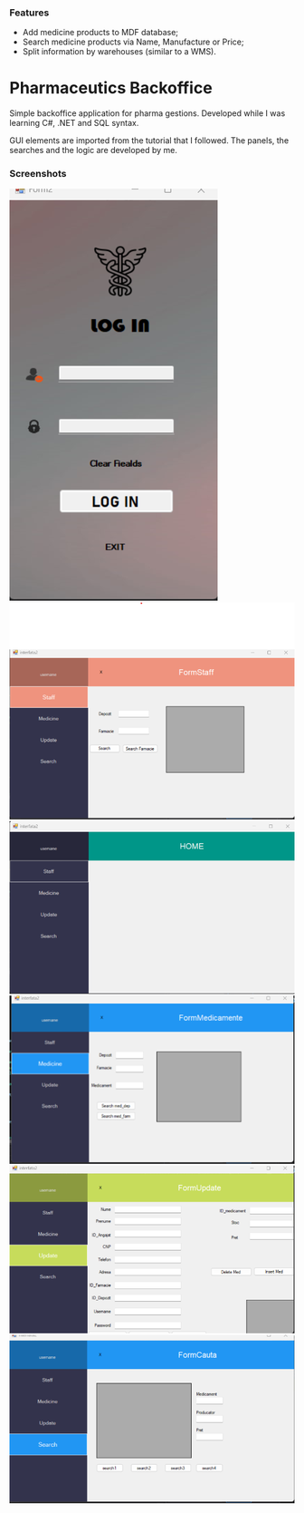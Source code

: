 ### Features

- Add medicine products to MDF database;
- Search medicine products via Name, Manufacture or Price;
- Split information by warehouses (similar to a WMS).

# Pharmaceutics Backoffice

Simple backoffice application for pharma gestions. Developed while I was learning C#, .NET and SQL syntax.

GUI elements are imported from the tutorial that I followed.
The panels, the searches and the logic are developed by me.



### Screenshots
![Screenshot1](https://github.com/miuAvlad/Internal-Backoffice-Pharmaceutics/blob/9c42e75acab9dc47416b2b86ce7cc2783543809f/screenshots/ss%20(6).png?raw=true)
![Screenshot1](https://github.com/miuAvlad/Internal-Backoffice-Pharmaceutics/blob/9c42e75acab9dc47416b2b86ce7cc2783543809f/screenshots/ss%20(1).png?raw=true)
![Screenshot1](https://github.com/miuAvlad/Internal-Backoffice-Pharmaceutics/blob/9c42e75acab9dc47416b2b86ce7cc2783543809f/screenshots/ss%20(2).png?raw=true)
![Screenshot1](https://github.com/miuAvlad/Internal-Backoffice-Pharmaceutics/blob/9c42e75acab9dc47416b2b86ce7cc2783543809f/screenshots/ss%20(3).png?raw=true)
![Screenshot1](https://github.com/miuAvlad/Internal-Backoffice-Pharmaceutics/blob/9c42e75acab9dc47416b2b86ce7cc2783543809f/screenshots/ss%20(4).png?raw=true)
![Screenshot1](https://github.com/miuAvlad/Internal-Backoffice-Pharmaceutics/blob/9c42e75acab9dc47416b2b86ce7cc2783543809f/screenshots/ss%20(5).png?raw=true)

